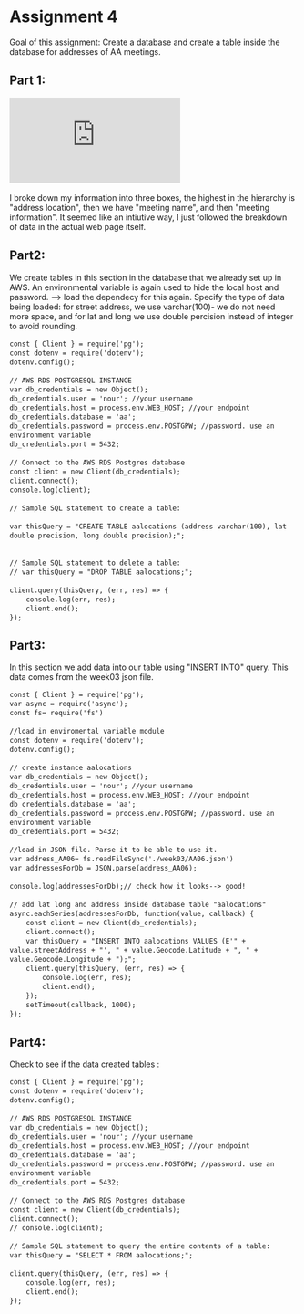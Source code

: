 # Assignment 4
Goal of this assignment: 
Create a database and create a table inside the database for addresses of AA meetings.

## Part 1: 
![skecth of schema](https://github.com/nourzein/Data_Structures/blob/master/week04/data_structures_schema.pdf)

I broke down my information into three boxes, the highest in the hierarchy is "address location", then we have "meeting name", and then "meeting information".
It seemed like an intiutive way, I just followed the breakdown of data in the actual web page itself.

## Part2: 
We create tables in this section in the database that we already set up in AWS. 
An environmental variable is again used to hide the local host and password. --> load the dependecy for this again.
Specify the type of data being loaded: for street address, we use varchar(100)- we do not need more space, and for lat and long we use double percision instead of integer to avoid rounding.

    const { Client } = require('pg');
    const dotenv = require('dotenv');
    dotenv.config();

    // AWS RDS POSTGRESQL INSTANCE
    var db_credentials = new Object();
    db_credentials.user = 'nour'; //your username
    db_credentials.host = process.env.WEB_HOST; //your endpoint
    db_credentials.database = 'aa';
    db_credentials.password = process.env.POSTGPW; //password. use an environment variable 
    db_credentials.port = 5432; 

    // Connect to the AWS RDS Postgres database
    const client = new Client(db_credentials);
    client.connect();
    console.log(client);

    // Sample SQL statement to create a table: 

    var thisQuery = "CREATE TABLE aalocations (address varchar(100), lat double precision, long double precision);";


    // Sample SQL statement to delete a table:
    // var thisQuery = "DROP TABLE aalocations;"; 

    client.query(thisQuery, (err, res) => {
        console.log(err, res);
        client.end();
    });

## Part3:
In this section we add data into our table using "INSERT INTO" query. This data comes from the week03 json file. 

    const { Client } = require('pg');
    var async = require('async');
    const fs= require('fs')

    //load in enviromental variable module
    const dotenv = require('dotenv');
    dotenv.config();

    // create instance aalocations
    var db_credentials = new Object();
    db_credentials.user = 'nour'; //your username
    db_credentials.host = process.env.WEB_HOST; //your endpoint
    db_credentials.database = 'aa';
    db_credentials.password = process.env.POSTGPW; //password. use an environment variable 
    db_credentials.port = 5432; 

    //load in JSON file. Parse it to be able to use it.
    var address_AA06= fs.readFileSync('./week03/AA06.json')
    var addressesForDb = JSON.parse(address_AA06);

    console.log(addressesForDb);// check how it looks--> good!

    // add lat long and address inside database table "aalocations"
    async.eachSeries(addressesForDb, function(value, callback) {
        const client = new Client(db_credentials);
        client.connect();
        var thisQuery = "INSERT INTO aalocations VALUES (E'" + value.streetAddress + "', " + value.Geocode.Latitude + ", " + value.Geocode.Longitude + ");";
        client.query(thisQuery, (err, res) => {
            console.log(err, res);
            client.end();
        });
        setTimeout(callback, 1000); 
    }); 

## Part4:
Check to see if the data created tables :

    const { Client } = require('pg');
    const dotenv = require('dotenv');
    dotenv.config();

    // AWS RDS POSTGRESQL INSTANCE
    var db_credentials = new Object();
    db_credentials.user = 'nour'; //your username
    db_credentials.host = process.env.WEB_HOST; //your endpoint
    db_credentials.database = 'aa';
    db_credentials.password = process.env.POSTGPW; //password. use an environment variable 
    db_credentials.port = 5432; 

    // Connect to the AWS RDS Postgres database
    const client = new Client(db_credentials);
    client.connect();
    // console.log(client);

    // Sample SQL statement to query the entire contents of a table: 
    var thisQuery = "SELECT * FROM aalocations;";

    client.query(thisQuery, (err, res) => {
        console.log(err, res);
        client.end();
    });


